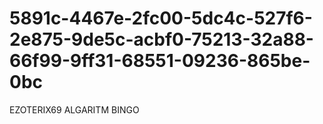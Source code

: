 # 5891c-4467e-2fc00-5dc4c-527f6-2e875-9de5c-acbf0-75213-32a88-66f99-9ff31-68551-09236-865be-0bc
EZOTERIX69 ALGARITM BINGO
